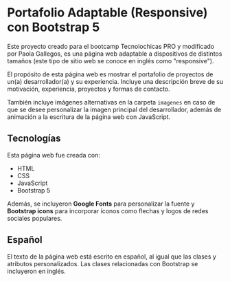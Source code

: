 # Portafolio Adaptable (Responsive) con Bootstrap 5

Este proyecto creado para el bootcamp Tecnolochicas PRO y modificado por Paola Gallegos, es una página web adaptable a dispositivos de distintos tamaños (este tipo de sitio web se conoce en inglés como "responsive"). 

El propósito de esta página web es mostrar el portafolio de proyectos de un(a) desarrollador(a) y su experiencia. Incluye una descripción breve de su motivación, experiencia, proyectos y formas de contacto. 

También incluye imágenes alternativas en la carpeta `imagenes` en caso de que se desee personalizar la imagen principal del desarrollador, además de animación a la escritura de la página web con JavaScript.

## Tecnologías

Esta página web fue creada con:

* HTML
* CSS
* JavaScript 
* Bootstrap 5

Además, se incluyeron **Google Fonts** para personalizar la fuente y **Bootstrap icons** para incorporar íconos como flechas y logos de redes sociales populares. 

## Español

El texto de la página web está escrito en español, al igual que las clases y atributos personalizados. Las clases relacionadas con Bootstrap se incluyeron en inglés.





